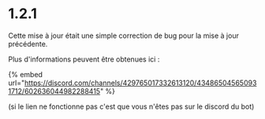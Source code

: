 # 1.2.1

Cette mise à jour était une simple correction de bug pour la mise à jour précédente. 

Plus d'informations peuvent être obtenues ici : 

{% embed url="https://discord.com/channels/429765017332613120/434865045650931712/602636044982288415" %}

(si le lien ne fonctionne pas c'est que vous n'êtes pas sur le discord du bot)
